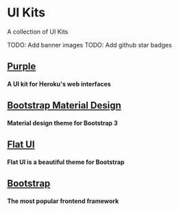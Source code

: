 # UI Kits

A collection of UI Kits

TODO: Add banner images
TODO: Add github star badges

## [Purple](http://purple.herokuapp.com/)
#### A UI kit for Heroku's web interfaces

## [Bootstrap Material Design](https://github.com/FezVrasta/bootstrap-material-design)
#### Material design theme for Bootstrap 3

## [Flat UI](https://github.com/designmodo/Flat-UI)
#### Flat UI is a beautiful theme for Bootstrap

## [Bootstrap](http://getbootstrap.com/)
#### The most popular frontend framework
